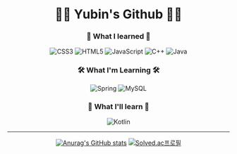 <div align="center">

# 🧚🏼 Yubin's Github 🧚🏼

### 👣 What I learned 👣   
![CSS3](https://img.shields.io/badge/css3-%231572B6.svg?style=for-the-badge&logo=css3&logoColor=white)
![HTML5](https://img.shields.io/badge/html5-%23E34F26.svg?style=for-the-badge&logo=html5&logoColor=white)
![JavaScript](https://img.shields.io/badge/javascript-%23323330.svg?style=for-the-badge&logo=javascript&logoColor=%23F7DF1E)
![C++](https://img.shields.io/badge/c++-%2300599C.svg?style=for-the-badge&logo=c%2B%2B&logoColor=white)
![Java](https://img.shields.io/badge/java-%23ED8B00.svg?style=for-the-badge&logo=java&logoColor=white)   
### 🛠 What I'm Learning 🛠   
![Spring](https://img.shields.io/badge/spring-%236DB33F.svg?style=for-the-badge&logo=spring&logoColor=white)
![MySQL](https://img.shields.io/badge/mysql-%2300f.svg?style=for-the-badge&logo=mysql&logoColor=white)
### 👀 What I'll learn 👀
![Kotlin](https://img.shields.io/badge/kotlin-%230095D5.svg?style=for-the-badge&logo=kotlin&logoColor=white)

---

[![Anurag's GitHub stats](https://github-readme-stats.vercel.app/api?username=shinyubin989&theme=onedark)](https://github.com/anuraghazra/github-readme-stats)
[![Solved.ac프로필](http://mazassumnida.wtf/api/v2/generate_badge?boj=dbqls2821)](https://solved.ac/dbqls2821)   
<!-- [![Top Langs](https://github-readme-stats.vercel.app/api/top-langs/?username=shinyubin989&layout=compact)](https://github.com/anuraghazra/github-readme-stats)  -->  



</div>
